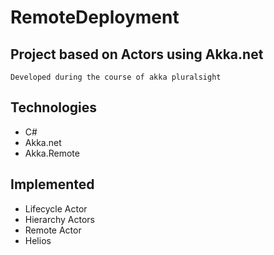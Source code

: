 # RemoteDeployment

## Project based on Actors using Akka.net

    Developed during the course of akka pluralsight

## Technologies  

* C#
* Akka.net
* Akka.Remote

## Implemented

* Lifecycle Actor
* Hierarchy Actors
* Remote Actor
* Helios